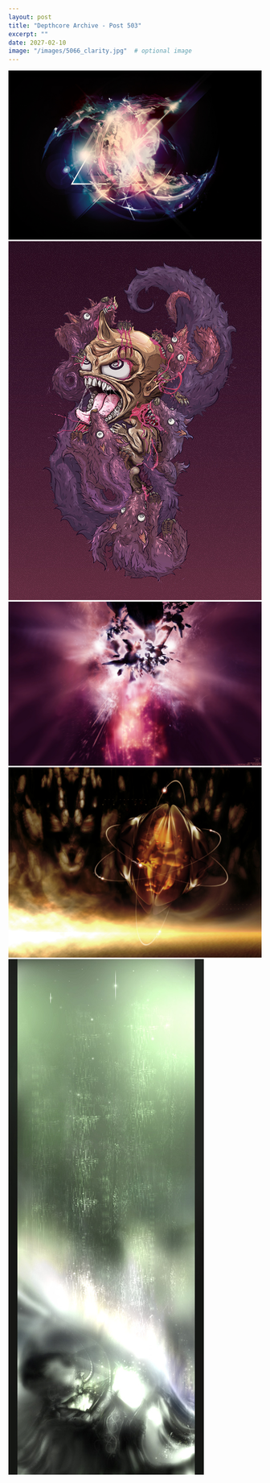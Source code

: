 ```yaml
---
layout: post
title: "Depthcore Archive - Post 503"
excerpt: ""
date: 2027-02-10
image: "/images/5066_clarity.jpg"  # optional image
---
```


<img src="/images/5066_clarity.jpg">
<img src="/images/5068_devour.jpg" alt="5068_devour.jpg"/>
<img src="/images/507.jpg" alt="507.jpg"/>
<img src="/images/508.jpg" alt="508.jpg"/>
<img src="/images/509.jpg" alt="509.jpg"/>
